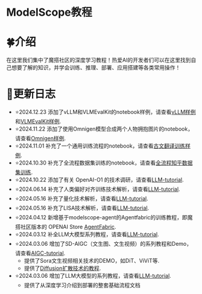 # ModelScope教程



# 🍀介绍

在这里我们集中了魔搭社区的深度学习教程！热爱AI的开发者们可以在这里找到自己想要了解的知识，并学会训练、推理、部署、应用搭建等各类常用操作！

# 🌿更新日志
- ⭐️2024.12.23 添加了vLLM和VLMEvalKit的notebook样例，请查看[vLLM样例](./LLM-tutorial/notebook/vLLM.ipynb)和[VLMEvalKit样例](./LLM-tutorial/notebook/VLMEvalKit多模态模型评估.ipynb).
- ⭐️2024.11.22 添加了使用Omnigen模型合成两个人物拥抱图片的notebook，请查看[Omnigen样例](./AIGC-tutorial/notebook/Omnigen_demo.ipynb).
- ⭐️2024.11.01 补充了一个通用训练流程的notebook，请查看[古文翻译训练样例](./LLM-tutorial/notebook/训练.ipynb).
- ⭐️2024.10.30 补充了全流程数据集训练的notebook，请查看[全流程知乎数据集训练](./LLM-tutorial/notebook/全流程知乎数据集训练.ipynb).
- ⭐️2024.10.22 添加了有关 OpenAI-O1 的技术调研，请查看[LLM-tutorial](./LLM-tutorial/从%20OpenAI-O1%20看大模型的复杂推理能力.md).
- ⭐️2024.06.14 补充了人类偏好对齐训练技术解析，请查看[LLM-tutorial](./LLM-tutorial/M.人类偏好对齐训练.md).
- ⭐️2024.05.16 补充了量化技术解析，请查看[LLM-tutorial](./LLM-tutorial/量化技术解析.md).
- ⭐️2024.05.16 补充了LISA技术解析，请查看[LLM-tutorial](./LLM-tutorial/LISA微调技术解析.md).
- ⭐️2024.04.12 新增基于modelscope-agent的Agentfabric的训练教程，即魔搭社区版本的 OPENAI Store [AgentFabric](./LLM-tutorial/Modelscope-Agent:%20AgentFabric微调最佳实践.md).
- ⭐️2024.03.12 补全LLM大模型系列教程，请查看[LLM-tutorial](./LLM-tutorial).
- ⭐️2024.03.06 增加了SD-AIGC（文生图、文生视频）的系列教程和Demo，请查看[AIGC-tutorial](./AIGC-tutorial).
  - 提供了Sora文生视频相关技术的DEMO，如DiT、ViViT等.
  - 提供了[Diffusion扩散技术的教程](./AIGC-tutorial/基于Transformers，diffusion技术解析+实战.md).
- ⭐️2024.03.06 增加了LLM大模型的系列教程，请查看[LLM-tutorial](./LLM-tutorial).
  - 提供了从深度学习介绍到部署的整套基础流程文档

